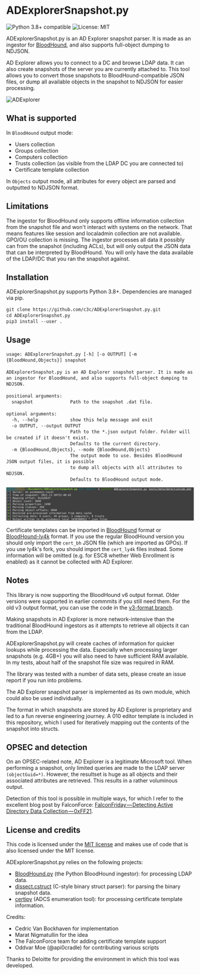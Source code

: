 # ADExplorerSnapshot.py

![Python 3.8+ compatible](https://img.shields.io/badge/python-%5E3.8-blue)
![License: MIT](https://img.shields.io/badge/License-MIT-yellow.svg)

ADExplorerSnapshot.py is an AD Explorer snapshot parser. It is made as an ingestor for [BloodHound](https://bloodhound.readthedocs.io/), and also supports full-object dumping to NDJSON.

AD Explorer allows you to connect to a DC and browse LDAP data. It can also create snapshots of the server you are currently attached to. This tool allows you to convert those snapshots to BloodHound-compatible JSON files, or dump all available objects in the snapshot to NDJSON for easier processing.

![ADExplorer](meta/adexplorer.png)

## What is supported

In `BloodHound` output mode: 
 * Users collection
 * Groups collection
 * Computers collection
 * Trusts collection (as visible from the LDAP DC you are connected to)
 * Certificate template collection

In `Objects` output mode, all attributes for every object are parsed and outputted to NDJSON format.

## Limitations

The ingestor for BloodHound only supports offline information collection from the snapshot file and won't interact with systems on the network. That means features like session and localadmin collection are not available. GPO/OU collection is missing. The ingestor processes all data it possibly can from the snapshot (including ACLs), but will only output the JSON data that can be interpreted by BloodHound. You will only have the data available of the LDAP/DC that you ran the snapshot against.

## Installation

ADExplorerSnapshot.py supports Python 3.8+. Dependencies are managed via pip.

```
git clone https://github.com/c3c/ADExplorerSnapshot.py.git
cd ADExplorerSnapshot.py
pip3 install --user .
```

## Usage

```
usage: ADExplorerSnapshot.py [-h] [-o OUTPUT] [-m {BloodHound,Objects}] snapshot

ADExplorerSnapshot.py is an AD Explorer snapshot parser. It is made as an ingestor for BloodHound, and also supports full-object dumping to NDJSON.

positional arguments:
  snapshot              Path to the snapshot .dat file.

optional arguments:
  -h, --help            show this help message and exit
  -o OUTPUT, --output OUTPUT
                        Path to the *.json output folder. Folder will be created if it doesn't exist. 
                        Defaults to the current directory.
  -m {BloodHound,Objects}, --mode {BloodHound,Objects}
                        The output mode to use. Besides BloodHound JSON output files, it is possible
                        to dump all objects with all attributes to NDJSON.
                        Defaults to BloodHound output mode.
```

![ADExplorerSnapshot.py](meta/adexpsnapshotpy.png)

Certificate templates can be imported in [BloodHound](https://github.com/BloodHoundAD/BloodHound) format or [BloodHound-ly4k](https://github.com/ly4k/BloodHound) format.
If you use the regular BloodHound version you should only import the `cert_bh` JSON file (which are imported as GPOs). 
If you use ly4k's fork, you should import the `cert_ly4k` files instead. Some information will be omitted (e.g. for ESC8 whether Web Enrollment is enabled) as it cannot be collected with AD Explorer.

## Notes

This library is now supporting the BloodHound v6 output format. Older versions were supported in earlier commmits if you still need them.
For the old v3 output format, you can use the code in the [v3-format branch](https://github.com/c3c/ADExplorerSnapshot.py/tree/v3-format).

Making snapshots in AD Explorer is more network-intensive than the traditional BloodHound ingestors as it attempts to retrieve all objects it can from the LDAP.

ADExplorerSnapshot.py will create caches of information for quicker lookups while processing the data. Especially when processing larger snapshots (e.g. 4GB+) you will also need to have sufficient RAM available. In my tests, about half of the snapshot file size was required in RAM.

The library was tested with a number of data sets, please create an issue report if you run into problems. 

The AD Explorer snapshot parser is implemented as its own module, which could also be used individually.

The format in which snapshots are stored by AD Explorer is proprietary and led to a fun reverse engineering journey. A 010 editor template is included in this repository, which I used for iteratively mapping out the contents of the snapshot into structs.

## OPSEC and detection

On an OPSEC-related note, AD Explorer is a legitimate Microsoft tool. When performing a snapshot, only limited queries are made to the LDAP server `(objectGuid=*)`. However, the resultset is huge as all objects and their associated attributes are retrieved. This results in a rather voluminous output. 

Detection of this tool is possible in multiple ways, for which I refer to the excellent blog post by FalconForce: [FalconFriday — Detecting Active Directory Data Collection — 0xFF21](https://falconforce.nl/falconfriday-detecting-active-directory-data-collection-0xff21/).

## License and credits

This code is licensed under the [MIT license](https://opensource.org/licenses/MIT) and makes use of code that is also licensed under the MIT license.

ADExplorerSnapshot.py relies on the following projects:
 - [BloodHound.py](https://github.com/fox-it/BloodHound.py) (the Python BloodHound ingestor): for processing LDAP data.
 - [dissect.cstruct](https://github.com/fox-it/dissect.cstruct) (C-style binary struct parser): for parsing the binary snapshot data.
 - [certipy](https://github.com/ly4k/Certipy) (ADCS enumeration tool): for processing certificate template information.

Credits:
 - Cedric Van Bockhaven for implementation
 - Marat Nigmatullin for the idea
 - The FalconForce team for adding certificate template support
 - Oddvar Moe (@api0cradle) for contributing various scripts

Thanks to Deloitte for providing the environment in which this tool was developed.
